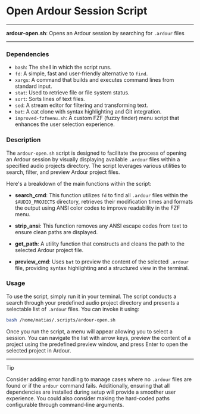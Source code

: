 # Open Ardour Session Script

---

**ardour-open.sh**: Opens an Ardour session by searching for `.ardour` files

---

### Dependencies

- `bash`: The shell in which the script runs.
- `fd`: A simple, fast and user-friendly alternative to `find`.
- `xargs`: A command that builds and executes command lines from standard input.
- `stat`: Used to retrieve file or file system status.
- `sort`: Sorts lines of text files.
- `sed`: A stream editor for filtering and transforming text.
- `bat`: A cat clone with syntax highlighting and Git integration.
- `improved-fzfmenu.sh`: A custom FZF (fuzzy finder) menu script that enhances the user selection experience.

### Description

The `ardour-open.sh` script is designed to facilitate the process of opening an Ardour session by visually displaying available `.ardour` files within a specified audio projects directory. The script leverages various utilities to search, filter, and preview Ardour project files.

Here's a breakdown of the main functions within the script:

- **search_cmd**: This function utilizes `fd` to find all `.ardour` files within the `$AUDIO_PROJECTS` directory, retrieves their modification times and formats the output using ANSI color codes to improve readability in the FZF menu.

- **strip_ansi**: This function removes any ANSI escape codes from text to ensure clean paths are displayed.

- **get_path**: A utility function that constructs and cleans the path to the selected Ardour project file.

- **preview_cmd**: Uses `bat` to preview the content of the selected `.ardour` file, providing syntax highlighting and a structured view in the terminal.

### Usage

To use the script, simply run it in your terminal. The script conducts a search through your predefined audio project directory and presents a selectable list of `.ardour` files. You can invoke it using:

```bash
bash /home/matias/.scripts/ardour-open.sh
```

Once you run the script, a menu will appear allowing you to select a session. You can navigate the list with arrow keys, preview the content of a project using the predefined preview window, and press Enter to open the selected project in Ardour.

---

> [!TIP] 
> Consider adding error handling to manage cases where no `.ardour` files are found or if the `ardour` command fails. Additionally, ensuring that all dependencies are installed during setup will provide a smoother user experience. You could also consider making the hard-coded paths configurable through command-line arguments.